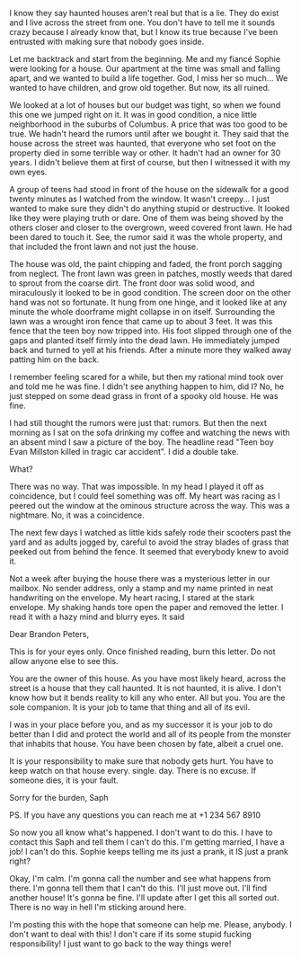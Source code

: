 I know they say haunted houses aren't real but that is a lie. They do exist and I live across the street from one. You don't have to tell me it sounds crazy because I already know that, but I know its true because I've been entrusted with making sure that nobody goes inside.

Let me backtrack and start from the beginning. Me and my fiancé Sophie were looking for a house. Our apartment at the time was small and falling apart, and we wanted to build a life together. God, I miss her so much... We wanted to have children, and grow old together. But now, its all ruined. 

We looked at a lot of houses but our budget was tight, so when we found this one we jumped right on it. It was in good condition, a nice little neighborhood in the suburbs of Columbus. A price that was too good to be true. We hadn't heard the rumors until after we bought it. They said that the house across the street was haunted, that everyone who set foot on the property died in some terrible way or other. It hadn't had an owner for 30 years. I didn't believe them at first of course, but then I witnessed it with my own eyes.

A group of teens had stood in front of the house on the sidewalk for a good twenty minutes as I watched from the window. It wasn't creepy... I just wanted to make sure they didn't do anything stupid or destructive. It looked like they were playing truth or dare. One of them was being shoved by the others closer and closer to the overgrown, weed covered front lawn. He had been dared to touch it. See, the rumor said it was the whole property, and that included the front lawn and not just the house. 

The house was old, the paint chipping and faded, the front porch sagging from neglect. The front lawn was green in patches, mostly weeds that dared to sprout from the coarse dirt. The front door was solid wood, and miraculously it looked to be in good condition. The screen door on the other hand was not so fortunate. It hung from one hinge, and it looked like at any minute the whole doorframe might collapse in on itself. Surrounding the lawn was a wrought iron fence that came up to about 3 feet. It was this fence that the teen boy now tripped into. His foot slipped through one of the gaps and planted itself firmly into the dead lawn. He immediately jumped back and turned to yell at his friends. After a minute more they walked away patting him on the back.

I remember feeling scared for a while, but then my rational mind took over and told me he was fine. I didn't see anything happen to him, did I? No, he just stepped on some dead grass in front of a spooky old house. He was fine.

I had still thought the rumors were just that: rumors. But then the next morning as I sat on the sofa drinking my coffee and watching the news with an absent mind I saw a picture of the boy. The headline read "Teen boy Evan Millston killed in tragic car accident". I did a double take. 

What?

There was no way. That was impossible. In my head I played it off as coincidence, but I could feel something was off. My heart was racing as I peered out the window at the ominous structure across the way. This was a nightmare. No, it was a coincidence.

 The next few days I watched as little kids safely rode their scooters past the yard and as adults jogged by, careful to avoid the stray blades of grass that peeked out from behind the fence. It seemed that everybody knew to avoid it. 

Not a week after buying the house there was a mysterious letter in our mailbox. No sender address, only a stamp and my name printed in neat handwriting on the envelope. My heart racing, I stared at the stark envelope. My shaking hands tore open the paper and removed the letter. I read it with a hazy mind and blurry eyes. It said

Dear Brandon Peters,

This is for your eyes only. Once finished reading, burn this letter. Do not allow anyone else to see this. 

You are the owner of this house. As you have most likely heard, across the street is a house that they call haunted. It is not haunted, it is alive. I don't know how but it bends reality to kill any who enter. All but you. You are the sole companion. It is your job to tame that thing and all of its evil.

I was in your place before you, and as my successor it is your job to do better than I did and protect the world and all of its people from the monster that inhabits that house. You have been chosen by fate, albeit a cruel one. 

It is your responsibility to make sure that nobody gets hurt. You have to keep watch on that house every. single. day. There is no excuse. If someone dies, it is your fault.

Sorry for the burden,
Saph

PS. If you have any questions you can reach me at +1 234 567 8910

So now you all know what's happened. I don't want to do this. I have to contact this Saph and tell them I can't do this. I'm getting married, I have a job! I can't do this. Sophie keeps telling me its just a prank, it IS just a prank right?

Okay, I'm calm. I'm gonna call the number and see what happens from there. I'm gonna tell them that I can't do this. I'll just move out. I'll find another house! It's gonna be fine. I'll update after I get this all sorted out. There is no way in hell I'm sticking around here.

I'm posting this with the hope that someone can help me. Please, anybody. I don't want to deal with this! I don't care if its some stupid fucking responsibility! I just want to go back to the way things were!